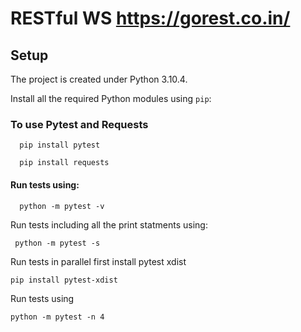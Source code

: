 # RESTful WS https://gorest.co.in/
## Setup

The project is created under Python 3.10.4.

Install all the required Python modules using `pip`:

### To use Pytest and Requests 

```shell
  pip install pytest 
```
```shell
  pip install requests
```

#### Run tests using: 
```shell
  python -m pytest -v 
```
Run tests including all the print statments using:
```shell
 python -m pytest -s 
```
Run tests in parallel first install pytest xdist 
```shell
pip install pytest-xdist
```
Run tests using 
```shell
python -m pytest -n 4
```
 ```
